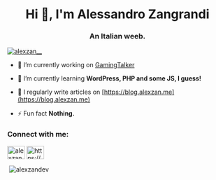 <h1 align="center">Hi 👋, I'm Alessandro Zangrandi</h1>
<h3 align="center">An Italian weeb.</h3>

<p align="left"> <a href="https://twitter.com/alexzan__" target="blank"><img src="https://img.shields.io/twitter/follow/alexzan__?logo=twitter&style=for-the-badge" alt="alexzan__" /></a> </p>

- 🔭 I’m currently working on [GamingTalker](https://www.gamingtalker.it)

- 🌱 I’m currently learning **WordPress, PHP and some JS, I guess!**

- 📝 I regularly write articles on [https://blog.alexzan.me](https://blog.alexzan.me)

- ⚡ Fun fact **Nothing.**

<h3 align="left">Connect with me:</h3>
<p align="left">
<a href="https://twitter.com/alexzan__" target="blank"><img align="center" src="https://raw.githubusercontent.com/rahuldkjain/github-profile-readme-generator/master/src/images/icons/Social/twitter.svg" alt="alexzan__" height="30" width="40" /></a>
<a href="https://blog.alexzan.me/rss/" target="blank"><img align="center" src="https://raw.githubusercontent.com/rahuldkjain/github-profile-readme-generator/master/src/images/icons/Social/rss.svg" alt="https://blog.alexzan.me/rss/" height="30" width="40" /></a>
</p>

<p>&nbsp;<img align="center" src="https://github-readme-stats.vercel.app/api?username=alexzandev&show_icons=true&locale=en" alt="alexzandev" /></p>
